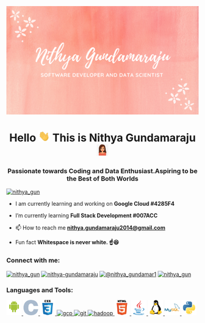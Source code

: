 ![Header](https://github.com/nithyagundamaraju1/nithyagundamaraju1/blob/main/header-github.png)
<h1 align="center">Hello <img src="https://github.com/nithyagundamaraju1/nithyagundamaraju1/blob/main/wave.gif" width="30px"> This is Nithya Gundamaraju <img src="https://github.com/nithyagundamaraju1/nithyagundamaraju1/blob/main/47-476083_free-png-download-angry-woman-animated-gif-png.png" width="30px"></h1>
<h3 align="center">Passionate towards Coding and Data Enthusiast.Aspiring to be the Best of Both Worlds</h3>

<p align="left"> <a href="https://twitter.com/nithya_gun" target="blank"><img src="https://img.shields.io/twitter/follow/nithya_gun?logo=twitter&style=for-the-badge" alt="nithya_gun" /></a> </p>

- I am currently learning and working on **Google Cloud #4285F4**

- I’m currently learning **Full Stack Development #007ACC**

- 📫 How to reach me **nithya.gundamaraju2014@gmail.com**

- Fun fact **Whitespace is never white. :point_up::laughing:**

<h3 align="left">Connect with me:</h3>
<p align="left">
<a href="https://twitter.com/nithya_gun" target="blank"><img align="center" src="https://cdn.jsdelivr.net/npm/simple-icons@3.0.1/icons/twitter.svg" alt="nithya_gun" height="30" width="40" /></a>
<a href="https://linkedin.com/in/nithya-gundamaraju" target="blank"><img align="center" src="https://cdn.jsdelivr.net/npm/simple-icons@3.0.1/icons/linkedin.svg" alt="nithya-gundamaraju" height="30" width="40" /></a>
<a href="https://www.hackerrank.com/@nithya_gundamar1" target="blank"><img align="center" src="https://cdn.jsdelivr.net/npm/simple-icons@3.0.1/icons/hackerrank.svg" alt="@nithya_gundamar1" height="30" width="40" /></a>
<a href="https://www.hackerearth.com/nithya_gun" target="blank"><img align="center" src="https://cdn.jsdelivr.net/npm/simple-icons@3.0.1/icons/hackerearth.svg" alt="nithya_gun" height="30" width="40" /></a>
</p>

<h3 align="left">Languages and Tools:</h3>
<p align="left"> <a href="https://developer.android.com" target="_blank"> <img src="https://raw.githubusercontent.com/devicons/devicon/master/icons/android/android-original-wordmark.svg" alt="android" width="40" height="40"/> </a> <a href="https://www.cprogramming.com/" target="_blank"> <img src="https://raw.githubusercontent.com/devicons/devicon/master/icons/c/c-original.svg" alt="c" width="40" height="40"/> </a> <a href="https://www.w3schools.com/css/" target="_blank"> <img src="https://raw.githubusercontent.com/devicons/devicon/master/icons/css3/css3-original-wordmark.svg" alt="css3" width="40" height="40"/> </a> <a href="https://cloud.google.com" target="_blank"> <img src="https://www.vectorlogo.zone/logos/google_cloud/google_cloud-icon.svg" alt="gcp" width="40" height="40"/> </a> <a href="https://git-scm.com/" target="_blank"> <img src="https://www.vectorlogo.zone/logos/git-scm/git-scm-icon.svg" alt="git" width="40" height="40"/> </a> <a href="https://hadoop.apache.org/" target="_blank"> <img src="https://www.vectorlogo.zone/logos/apache_hadoop/apache_hadoop-icon.svg" alt="hadoop" width="40" height="40"/> </a> <a href="https://www.w3.org/html/" target="_blank"> <img src="https://raw.githubusercontent.com/devicons/devicon/master/icons/html5/html5-original-wordmark.svg" alt="html5" width="40" height="40"/> </a> <a href="https://www.java.com" target="_blank"> <img src="https://raw.githubusercontent.com/devicons/devicon/master/icons/java/java-original.svg" alt="java" width="40" height="40"/> </a> <a href="https://www.linux.org/" target="_blank"> <img src="https://raw.githubusercontent.com/devicons/devicon/master/icons/linux/linux-original.svg" alt="linux" width="40" height="40"/> </a> <a href="https://www.mysql.com/" target="_blank"> <img src="https://raw.githubusercontent.com/devicons/devicon/master/icons/mysql/mysql-original-wordmark.svg" alt="mysql" width="40" height="40"/> </a> <a href="https://www.python.org" target="_blank"> <img src="https://raw.githubusercontent.com/devicons/devicon/master/icons/python/python-original.svg" alt="python" width="40" height="40"/> </a> </p>


